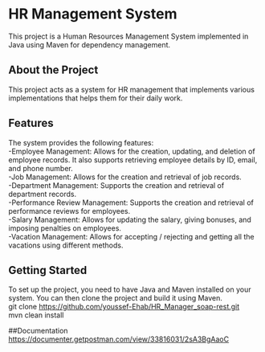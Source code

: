 # HR Management System

This project is a Human Resources Management System implemented in Java using Maven for dependency management. 

## About the Project
This project acts as a system for HR management that implements various implementations that helps them for their daily work.

## Features
The system provides the following features:<br>
-Employee Management: Allows for the creation, updating, and deletion of employee records. It also supports retrieving employee details by ID, email, and phone number.<br>
-Job Management: Allows for the creation and retrieval of job records.<br>
-Department Management: Supports the creation and retrieval of department records.<br>
-Performance Review Management: Supports the creation and retrieval of performance reviews for employees.<br>
-Salary Management: Allows for updating the salary, giving bonuses, and imposing penalties on employees.<br>
-Vacation Management: Allows for accepting / rejecting and getting all the vacations using different methods.<br>

## Getting Started

To set up the project, you need to have Java and Maven installed on your system. You can then clone the project and build it using Maven.<br>
git clone https://github.com/youssef-Ehab/HR_Manager_soap-rest.git<br>
mvn clean install<br>

##Documentation
https://documenter.getpostman.com/view/33816031/2sA3BgAaoC
